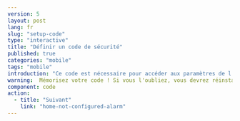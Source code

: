 ```yaml
---
version: 5
layout: post
lang: fr
slug: "setup-code"
type: "interactive"
title: "Définir un code de sécurité"
published: true
categories: "mobile"
tags: "mobile"
introduction: "Ce code est nécessaire pour accéder aux paramètres de l'application. Il n'est pas nécessaire pour envoyer des alertes à vos contacts en cas d'urgence."
warning:  Mémorisez votre code ! Si vous l'oubliez, vous devrez réinstaller l'application.
component: code
action:
  - title: "Suivant"
    link: "home-not-configured-alarm"
---
```

